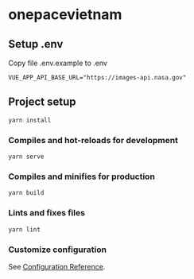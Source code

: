 # onepacevietnam

## Setup .env

Copy file .env.example to .env

```
VUE_APP_API_BASE_URL="https://images-api.nasa.gov"
```

## Project setup

```
yarn install
```

### Compiles and hot-reloads for development

```
yarn serve
```

### Compiles and minifies for production

```
yarn build
```

### Lints and fixes files

```
yarn lint
```

### Customize configuration

See [Configuration Reference](https://cli.vuejs.org/config/).
